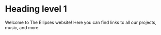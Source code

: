 # Heading level 1
Welcome to The Ellipses website! 
Here you can find links to all our projects, music, and more. 
